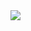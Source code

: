 
<img src="https://img.shields.io/badge/vite-E34F26?style=for-the-badge&logo=vite&logoColor=white">
